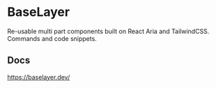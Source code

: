 # BaseLayer

Re-usable multi part components built on React Aria and TailwindCSS. Commands and code snippets.

## Docs

https://baselayer.dev/
